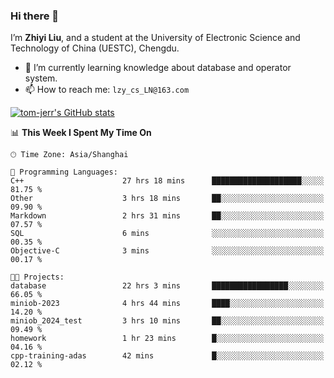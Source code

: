 ### Hi there 👋
I’m **Zhiyi Liu**, and a student at the University of Electronic Science and Technology of China (UESTC), Chengdu.
- 🌱 I’m currently learning knowledge about database and operator system.
- 📫 How to reach me: `lzy_cs_LN@163.com`
  
[![tom-jerr's GitHub stats](https://github-readme-stats.vercel.app/api?username=tom-jerr&hide=prs,stars&show_icons=true)](https://github.com/tom-jerr/github-readme-stats)





<!--
**tom-jerr/tom-jerr** is a ✨ _special_ ✨ repository because its `README.md` (this file) appears on your GitHub profile.

Here are some ideas to get you started:

- 🔭 I’m currently working on ...

- 👯 I’m looking to collaborate on ...
- 🤔 I’m looking for help with ...
- 💬 Ask me about ...
 ...
- 😄 Pronouns: ...
- ⚡ Fun fact: ...
-->

<!--START_SECTION:waka-->
📊 **This Week I Spent My Time On** 

```text
🕑︎ Time Zone: Asia/Shanghai

💬 Programming Languages: 
C++                      27 hrs 18 mins      ████████████████████░░░░░   81.75 % 
Other                    3 hrs 18 mins       ██░░░░░░░░░░░░░░░░░░░░░░░   09.90 % 
Markdown                 2 hrs 31 mins       ██░░░░░░░░░░░░░░░░░░░░░░░   07.57 % 
SQL                      6 mins              ░░░░░░░░░░░░░░░░░░░░░░░░░   00.35 % 
Objective-C              3 mins              ░░░░░░░░░░░░░░░░░░░░░░░░░   00.17 % 

🐱‍💻 Projects: 
database                 22 hrs 3 mins       █████████████████░░░░░░░░   66.05 % 
miniob-2023              4 hrs 44 mins       ████░░░░░░░░░░░░░░░░░░░░░   14.20 % 
miniob_2024_test         3 hrs 10 mins       ██░░░░░░░░░░░░░░░░░░░░░░░   09.49 % 
homework                 1 hr 23 mins        █░░░░░░░░░░░░░░░░░░░░░░░░   04.16 % 
cpp-training-adas        42 mins             █░░░░░░░░░░░░░░░░░░░░░░░░   02.12 % 
```


<!--END_SECTION:waka-->

